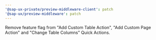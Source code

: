 ```yaml
---
'@sap-ux-private/preview-middleware-client': patch
'@sap-ux/preview-middleware': patch
---
```


Remove feature flag from "Add Custom Table Action", "Add Custom Page Action" and "Change Table Columns" Quick Actions.

